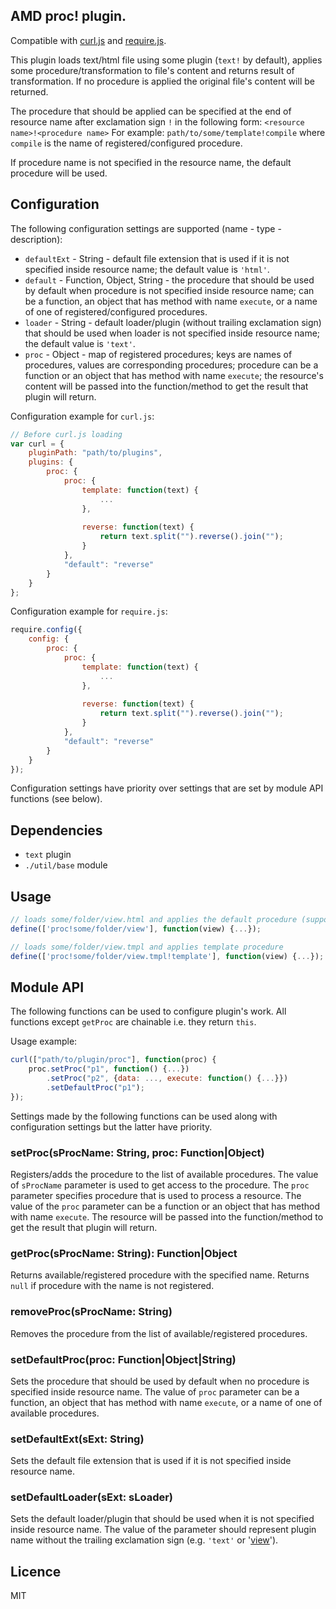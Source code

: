## AMD proc! plugin.

Compatible with [curl.js](https://github.com/cujojs/curl) and [require.js](http://requirejs.org/).

This plugin loads text/html file using some plugin (`text!` by default), applies some procedure/transformation to file's content and returns result of transformation.
If no procedure is applied the original file's content will be returned.

The procedure that should be applied can be specified at the end of resource name after exclamation sign `!` in the following form:
`<resource name>!<procedure name>`
For example:
`path/to/some/template!compile`
where `compile` is the name of registered/configured procedure.

If procedure name is not specified in the resource name, the default procedure will be used.

## Configuration

The following configuration settings are supported (name - type - description):

* `defaultExt` - String - default file extension that is used if it is not specified inside resource name;
     the default value is `'html'`.
* `default` - Function, Object, String - the procedure that should be used by default when procedure is not specified inside resource name;
     can be a function, an object that has method with name `execute`, or a name of one of registered/configured procedures.
* `loader` - String - default loader/plugin (without trailing exclamation sign) that should be used when loader is not specified inside resource name;
     the default value is `'text'`.
* `proc` - Object - map of registered procedures; keys are names of procedures, values are corresponding procedures;
     procedure can be a function or an object that has method with name `execute`;
     the resource's content will be passed into the function/method to get the result that plugin will return.

Configuration example for `curl.js`:
```js
// Before curl.js loading
var curl = {
    pluginPath: "path/to/plugins",
    plugins: {
        proc: {
            proc: {
                template: function(text) {
                    ...
                },
                
                reverse: function(text) {
                    return text.split("").reverse().join("");
                }
            },
            "default": "reverse"
        }
    }
};
```

Configuration example for `require.js`:
```js
require.config({
    config: {
        proc: {
            proc: {
                template: function(text) {
                    ...
                },
                
                reverse: function(text) {
                    return text.split("").reverse().join("");
                }
            },
            "default": "reverse"
        }
    }
});
```

Configuration settings have priority over settings that are set by module API functions (see below).

## Dependencies

* `text` plugin
* `./util/base` module

## Usage

```javascript
// loads some/folder/view.html and applies the default procedure (supposed that 'html' is set as default extension)
define(['proc!some/folder/view'], function(view) {...});

// loads some/folder/view.tmpl and applies template procedure
define(['proc!some/folder/view.tmpl!template'], function(view) {...});
```

## Module API

The following functions can be used to configure plugin's work.
All functions except `getProc` are chainable i.e. they return `this`.

Usage example:
```javascript
curl(["path/to/plugin/proc"], function(proc) {
    proc.setProc("p1", function() {...})
        .setProc("p2", {data: ..., execute: function() {...}})
        .setDefaultProc("p1");
});
```

Settings made by the following functions can be used along with configuration settings but the latter have priority.

### setProc(sProcName: String, proc: Function|Object)

Registers/adds the procedure to the list of available procedures.
The value of `sProcName` parameter is used to get access to the procedure.
The `proc` parameter specifies procedure that is used to process a resource.
The value of the `proc` parameter can be a function or an object that has method with name `execute`.
The resource will be passed into the function/method to get the result that plugin will return.

### getProc(sProcName: String): Function|Object

Returns available/registered procedure with the specified name.
Returns `null` if procedure with the name is not registered.

### removeProc(sProcName: String)

Removes the procedure from the list of available/registered procedures.

### setDefaultProc(proc: Function|Object|String)

Sets the procedure that should be used by default when no procedure is specified inside resource name.
The value of `proc` parameter can be a function, an object that has method with name `execute`, or a name of one of available procedures.

### setDefaultExt(sExt: String)

Sets the default file extension that is used if it is not specified inside resource name.

### setDefaultLoader(sExt: sLoader)

Sets the default loader/plugin that should be used when it is not specified inside resource name.
The value of the parameter should represent plugin name without the trailing exclamation sign (e.g. `'text'` or '[view](https://github.com/gamtiq/amd-view-plugin)').

## Licence

MIT
